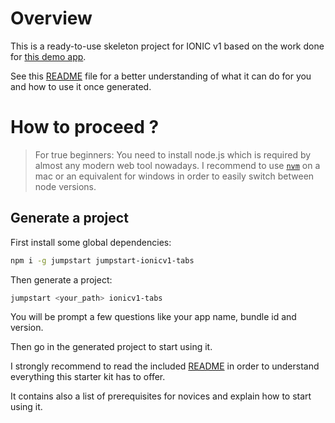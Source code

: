 # Overview

This is a ready-to-use skeleton project for IONIC v1 based on the work done for [this demo app](https://github.com/jdat82/learning-ionic).

See this [README](https://github.com/jdat82/jumpstart-ionicv1-tabs/blob/master/template/README.md) file for a better understanding of what 
it can do for you and how to use it once generated.

# How to proceed ?

> For true beginners: You need to install node.js which is required by almost any modern web tool nowadays. 
I recommend to use [`nvm`](https://github.com/creationix/nvm) on a mac or an equivalent for windows in order to easily switch between node versions.

## Generate a project

First install some global dependencies:

```bash
npm i -g jumpstart jumpstart-ionicv1-tabs
```

Then generate a project:

```bash
jumpstart <your_path> ionicv1-tabs
```

You will be prompt a few questions like your app name, bundle id and version.

Then go in the generated project to start using it. 

I strongly recommend to read the included [README](https://github.com/jdat82/jumpstart-ionicv1-tabs/blob/master/template/README.md) in order to understand everything this starter kit has to offer. 

It contains also a list of prerequisites for novices and explain how to start using it.




